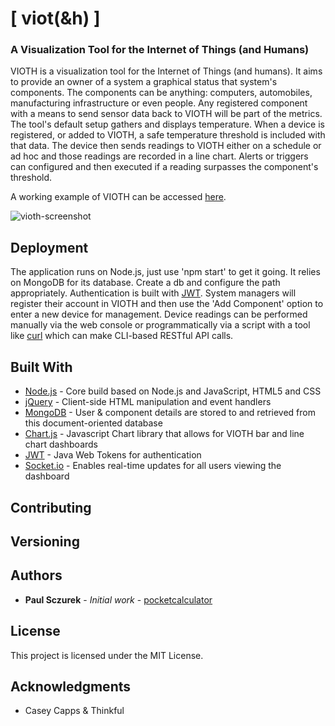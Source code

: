 
# [ viot(&h) ]

### A Visualization Tool for the Internet of Things (and Humans)

VIOTH is a visualization tool for the Internet of Things (and humans).  It aims to provide an owner of a system a graphical status that system's components.  The components can be anything: computers, automobiles, manufacturing infrastructure or even people.  Any registered component with a means to send sensor data back to VIOTH will be part of the metrics.  The tool's default setup gathers and displays temperature.  When a device is registered, or added to VIOTH, a safe temperature threshold is included with that data.  The device then sends readings to VIOTH either on a schedule or ad hoc and those readings are recorded in a line chart.  Alerts or triggers can configured and then executed if a reading surpasses the component's threshold.

A working example of VIOTH can be accessed [here](https://safe-coast-16974.herokuapp.com).

![vioth-screenshot](https://user-images.githubusercontent.com/34637263/39872070-c6653072-5434-11e8-9169-1acb8c7af773.png)

## Deployment

The application runs on Node.js, just use 'npm start' to get it going.  It relies on MongoDB for its database.  Create a db and configure the path appropriately.  Authentication is built with [JWT](https://jwt.io/).  System managers will register their account in VIOTH and then use the 'Add Component' option to enter a new device for management.  Device readings can be performed manually via the web console or programmatically via a script with a tool like [curl](https://curl.haxx.se/) which can make CLI-based RESTful API calls.

## Built With

* [Node.js](https://www.nodejs.org/) - Core build based on Node.js and JavaScript, HTML5 and CSS
* [jQuery](https://www.jquery.com/) - Client-side HTML manipulation and event handlers
* [MongoDB](https://mongodb.com/) - User & component details are stored to and retrieved from this document-oriented database
* [Chart.js](https://www.chartjs.org/) - Javascript Chart library that allows for VIOTH bar and line chart dashboards
* [JWT](https://jwt.io) - Java Web Tokens for authentication
* [Socket.io](https://socket.io) - Enables real-time updates for all users viewing the dashboard

## Contributing

## Versioning 

## Authors

* **Paul Sczurek** - *Initial work* - [pocketcalculator](https://github.com/pocketcalculator)

## License

This project is licensed under the MIT License.

## Acknowledgments

* Casey Capps & Thinkful
